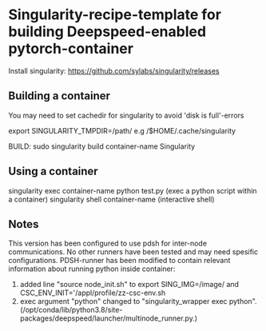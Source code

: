 # Singularity-recipe-template for building Deepspeed-enabled pytorch-container 
Install singularity:
  https://github.com/sylabs/singularity/releases

## Building a container
You may need to set cachedir for singularity to avoid 'disk is full'-errors

export SINGULARITY_TMPDIR=/path/ e.g /$HOME/.cache/singularity

BUILD:
  sudo singularity build container-name Singularity

## Using a container
singularity exec container-name python test.py (exec a python script within a container)
singularity shell container-name (interactive shell)

## Notes
This version has been configured to use pdsh for inter-node communications. No other runners have been tested and may need spesific configurations. 
PDSH-runner has been modified to contain relevant information about running python inside container: 
1) added line "source node_init.sh" to export SING_IMG=/image/ and 
CSC_ENV_INIT='/appl/profile/zz-csc-env.sh 
2) exec argument "python" changed to "singularity_wrapper exec python".  
(/opt/conda/lib/python3.8/site-packages/deepspeed/launcher/multinode_runner.py.)
